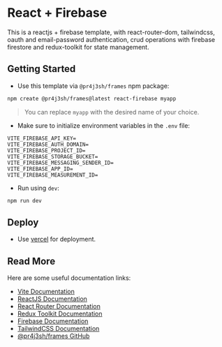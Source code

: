 # React + Firebase

This is a reactjs + firebase template, with react-router-dom, tailwindcss, oauth and email-password authentication, crud operations with firebase firestore and redux-toolkit for state management.

## Getting Started

- Use this template via `@pr4j3sh/frames` npm package:

```bash
npm create @pr4j3sh/frames@latest react-firebase myapp
```

> You can replace `myapp` with the desired name of your choice.

- Make sure to initialize environment variables in the `.env` file:

```plaintext
VITE_FIREBASE_API_KEY=
VITE_FIREBASE_AUTH_DOMAIN=
VITE_FIREBASE_PROJECT_ID=
VITE_FIREBASE_STORAGE_BUCKET=
VITE_FIREBASE_MESSAGING_SENDER_ID=
VITE_FIREBASE_APP_ID=
VITE_FIREBASE_MEASUREMENT_ID=
```

- Run using `dev`:

```bash
npm run dev
```

## Deploy

- Use [vercel](https://vercel.com/) for deployment.

## Read More

Here are some useful documentation links:

- [Vite Documentation](https://vite.dev/guide/)
- [ReactJS Documentation](https://react.dev/)
- [React Router Documentation](https://reactrouter.com/en/main/start/tutorial)
- [Redux Toolkit Documentation](https://redux-toolkit.js.org/introduction/getting-started)
- [Firebase Documentation](https://firebase.google.com/docs/build)
- [TailwindCSS Documentation](https://tailwindcss.com/docs/utility-first)
- [@pr4j3sh/frames GitHub](https://github.com/pr4j3sh/frames/)
